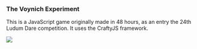 ### The Voynich Experiment

This is a JavaScript game originally made in 48 hours, as an entry the 24th Ludum Dare competition. It uses the CraftyJS framework.

<img src="http://www.ludumdare.com/compo/wp-content/compo2/thumb/567689d5c90d8ab1e0400e164d791e5e.jpg" />
